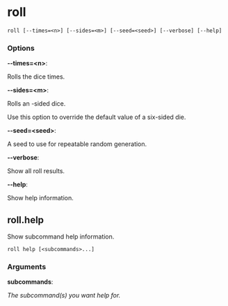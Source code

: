 # roll

<!-- Generated by swift-argument-parser -->

```
roll [--times=<n>] [--sides=<m>] [--seed=<seed>] [--verbose] [--help]
```

### Options

**--times=\<n\>**:

Rolls the dice <n> times.


**--sides=\<m\>**:

Rolls an <m>-sided dice.

Use this option to override the default value of a six-sided die.


**--seed=\<seed\>**:

A seed to use for repeatable random generation.


**--verbose**:

Show all roll results.


**--help**:

Show help information.


## roll.help

Show subcommand help information.

```
roll help [<subcommands>...]
```

### Arguments

**subcommands**:

*The subcommand(s) you want help for.*
